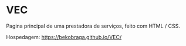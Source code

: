 # VEC
Pagina principal de uma prestadora de serviços, feito com HTML / CSS.

Hospedagem: https://bekobraga.github.io/VEC/
